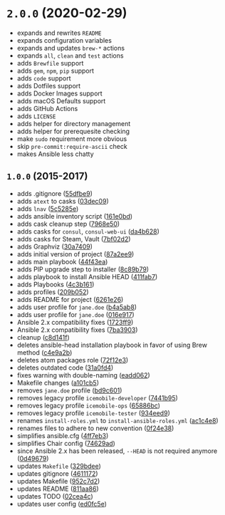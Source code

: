 # `2.0.0` (2020-02-29)

* expands and rewrites `README`
* expands configuration variables
* expands and updates `brew-*` actions
* expands `all`, `clean` and `test` actions
* adds `Brewfile` support
* adds `gem`, `npm`, `pip` support
* adds `code` support
* adds Dotfiles support
* adds Docker Images support
* adds macOS Defaults support
* adds GitHub Actions
* adds `LICENSE`
* adds helper for directory management
* adds helper for prerequesite checking
* make `sudo` requirement more obvious
* skip `pre-commit:require-ascii` check
* makes Ansible less chatty

## `1.0.0` (2015-2017)

* adds .gitignore ([55dfbe9](https://github.com/operatehappy/place/commit/55dfbe9))
* adds `atext` to casks ([03dec09](https://github.com/operatehappy/place/commit/03dec09))
* adds `lnav` ([5c5285e](https://github.com/operatehappy/place/commit/5c5285e))
* adds ansible inventory script ([161e0bd](https://github.com/operatehappy/place/commit/161e0bd))
* adds cask cleanup step ([7968e50](https://github.com/operatehappy/place/commit/7968e50))
* adds casks for `consul`, `consul-web-ui` ([da4b628](https://github.com/operatehappy/place/commit/da4b628))
* adds casks for Steam, Vault ([7bf02d2](https://github.com/operatehappy/place/commit/7bf02d2))
* adds Graphviz ([30a7409](https://github.com/operatehappy/place/commit/30a7409))
* adds initial version of project ([87a2ee9](https://github.com/operatehappy/place/commit/87a2ee9))
* adds main playbook ([44f43ea](https://github.com/operatehappy/place/commit/44f43ea))
* adds PIP upgrade step to installer ([8c89b79](https://github.com/operatehappy/place/commit/8c89b79))
* adds playbook to install Ansible HEAD ([411fab7](https://github.com/operatehappy/place/commit/411fab7))
* adds Playbooks ([4c3b161](https://github.com/operatehappy/place/commit/4c3b161))
* adds profiles ([209b052](https://github.com/operatehappy/place/commit/209b052))
* adds README for project ([6261e26](https://github.com/operatehappy/place/commit/6261e26))
* adds user profile for `jane.doe` ([b4a5ab8](https://github.com/operatehappy/place/commit/b4a5ab8))
* adds user profile for `jane.doe` ([016e917](https://github.com/operatehappy/place/commit/016e917))
* Ansible 2.x compatibility fixes ([1723ff9](https://github.com/operatehappy/place/commit/1723ff9))
* Ansible 2.x compatibility fixes ([7ba3903](https://github.com/operatehappy/place/commit/7ba3903))
* cleanup ([c8d141f](https://github.com/operatehappy/place/commit/c8d141f))
* deletes ansible-head installation playbook in favor of using Brew method ([c4e9a2b](https://github.com/operatehappy/place/commit/c4e9a2b))
* deletes atom packages role ([72f12e3](https://github.com/operatehappy/place/commit/72f12e3))
* deletes outdated code ([31a0fd4](https://github.com/operatehappy/place/commit/31a0fd4))
* fixes warning with double-naming ([eadd062](https://github.com/operatehappy/place/commit/eadd062))
* Makefile changes ([a101cb5](https://github.com/operatehappy/place/commit/a101cb5))
* removes `jane.doe` profile ([bd9c601](https://github.com/operatehappy/place/commit/bd9c601))
* removes legacy profile `icemobile-developer` ([7441b95](https://github.com/operatehappy/place/commit/7441b95))
* removes legacy profile `icemobile-ops` ([65886bc](https://github.com/operatehappy/place/commit/65886bc))
* removes legacy profile `icemobile-tester` ([934eed9](https://github.com/operatehappy/place/commit/934eed9))
* renames `install-roles.yml` to `install-ansible-roles.yml` ([ac1c4e8](https://github.com/operatehappy/place/commit/ac1c4e8))
* renames files to adhere to new convention ([0f24e38](https://github.com/operatehappy/place/commit/0f24e38))
* simplifies ansible.cfg ([4ff7eb3](https://github.com/operatehappy/place/commit/4ff7eb3))
* simplifies Chair config ([74629ad](https://github.com/operatehappy/place/commit/74629ad))
* since Ansible 2.x has been released, `--HEAD` is not required anymore ([0d49679](https://github.com/operatehappy/place/commit/0d49679))
* updates `Makefile` ([329bdee](https://github.com/operatehappy/place/commit/329bdee))
* updates gitignore ([4611172](https://github.com/operatehappy/place/commit/4611172))
* updates Makefile ([952c7d2](https://github.com/operatehappy/place/commit/952c7d2))
* updates README ([811aa86](https://github.com/operatehappy/place/commit/811aa86))
* updates TODO ([02cea4c](https://github.com/operatehappy/place/commit/02cea4c))
* updates user config ([ed0fc5e](https://github.com/operatehappy/place/commit/ed0fc5e))
